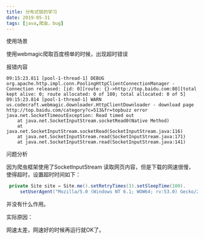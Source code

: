 ```yaml
---
title: 分布式锁的学习
date: 2019-05-31
tags: [java,爬虫，bug] 
---
```


使用场景

使用webmagic爬取百度榜单的时候，出现超时错误

<!--more-->

报错内容

```
09:15:23.811 [pool-1-thread-1] DEBUG org.apache.http.impl.conn.PoolingHttpClientConnectionManager - Connection released: [id: 0][route: {}->http://top.baidu.com:80][total kept alive: 0; route allocated: 0 of 100; total allocated: 0 of 5]
09:15:23.814 [pool-1-thread-1] WARN us.codecraft.webmagic.downloader.HttpClientDownloader - download page http://top.baidu.com/category?c=513&fr=topbuzz error
java.net.SocketTimeoutException: Read timed out
	at java.net.SocketInputStream.socketRead0(Native Method)
	at java.net.SocketInputStream.socketRead(SocketInputStream.java:116)
	at java.net.SocketInputStream.read(SocketInputStream.java:171)
	at java.net.SocketInputStream.read(SocketInputStream.java:141)
```

问题分析

因为爬虫框架使用了SocketInputStream 读取网页内容，但是下载的网速很慢，使得超时，设置超时时间如下：

```java
 private Site site = Site.me().setRetryTimes(3).setSleepTime(100).
     setUserAgent("Mozilla/5.0 (Windows NT 6.1; WOW64; rv:53.0) Gecko/20100101 Firefox/53.0").setTimeOut(100000);

```

并没有什么作用。

实际原因：

网速太差，网速好的时候再运行就OK了。

